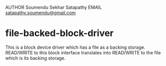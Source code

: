 AUTHOR
Soumendu Sekhar Satapathy
EMAIL
satapathy.soumendu@gmail.com

# file-backed-block-driver
This is a block device driver which has a file as a backing storage. READ/WRITE to this block interface translates into READ/WRITE to the file which is its backing storage.
